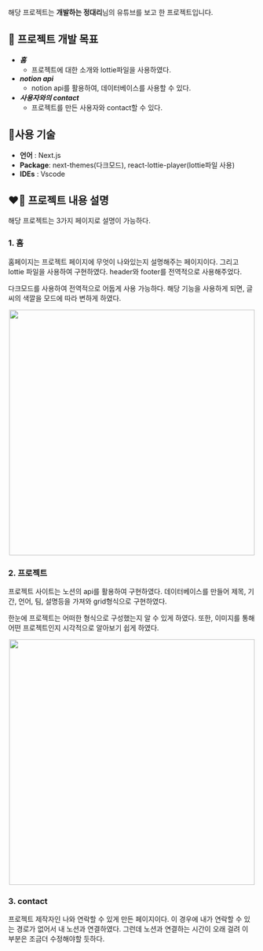 해당 프로젝트는 **개발하는 정대리**님의 유튜브를 보고 한 프로젝트입니다. 

## 🤩 프로젝트 개발 목표

- ***홈***
    - 프로젝트에 대한 소개와 lottie파일을 사용하였다.
- ***notion api***
    - notion api를 활용하여, 데이터베이스를 사용할 수 있다.
- ***사용자와의 contact***
    - 프로젝트를 만든 사용자와 contact할 수 있다.

## 🤔**사용 기술**

- **언어** : Next.js
- **Package**: next-themes(다크모드), react-lottie-player(lottie파일 사용)
- **IDEs** : Vscode

## ❤️‍🔥 프로젝트 내용 설명

해당 프로젝트는 3가지 페이지로 설명이 가능하다. 

### 1. 홈

홈페이지는 프로젝트 페이지에 무엇이 나와있는지 설명해주는 페이지이다. 그리고 lottie 파일을 사용하여 구현하였다. header와 footer를 전역적으로 사용해주었다. 

다크모드를 사용하여 전역적으로 어둡게 사용 가능하다. 해당 기능을 사용하게 되면, 글씨의 색깔을 모드에 따라 변하게 하였다.

<p align="center"><img src="https://user-images.githubusercontent.com/90121929/230699840-4fa4fb8f-3585-4c59-b679-9013e94618d8.png" height="500px"></p>

### 2. 프로젝트

프로젝트 사이트는 노션의 api를 활용하여 구현하였다. 데이터베이스를 만들어 제목, 기간, 언어, 팀, 설명등을 가져와 grid형식으로 구현하였다. 

한눈에 프로젝트는 어떠한 형식으로 구성했는지 알 수 있게 하였다. 또한, 이미지를 통해 어떤 프로젝트인지 시각적으로 알아보기 쉽게 하였다.
<p align="center"><img src="https://user-images.githubusercontent.com/90121929/230699848-09fc2b86-0048-4ba0-8148-2de7ce02ce25.png" height="500px"></p>

### 3. contact

프로젝트 제작자인 나와 연락할 수 있게 만든 페이지이다. 이 경우에 내가 연락할 수 있는 경로가 없어서 내 노션과 연결하였다. 그런데 노션과 연결하는 시간이 오래 걸려 이 부분은 조금더 수정해야할 듯하다.
